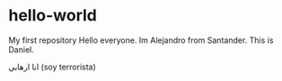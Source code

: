 # hello-world
My first repository
Hello everyone. Im Alejandro from Santander.
This is Daniel.

انا ارهابي (soy terrorista)
